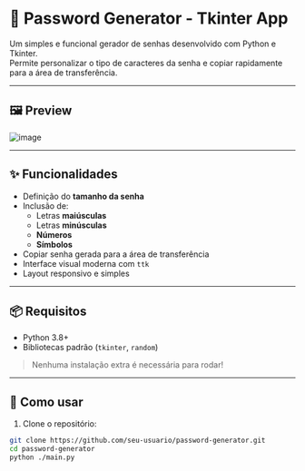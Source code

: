 # 🔐 Password Generator - Tkinter App

Um simples e funcional gerador de senhas desenvolvido com Python e Tkinter.  
Permite personalizar o tipo de caracteres da senha e copiar rapidamente para a área de transferência.

---

## 🖼️ Preview

![image](https://github.com/user-attachments/assets/7b7a3334-b06e-4111-a603-9094c4641604)

---

## ✨ Funcionalidades

- Definição do **tamanho da senha**
- Inclusão de:
  - Letras **maiúsculas**
  - Letras **minúsculas**
  - **Números**
  - **Símbolos**
- Copiar senha gerada para a área de transferência
- Interface visual moderna com `ttk`
- Layout responsivo e simples

---

## 📦 Requisitos

- Python 3.8+
- Bibliotecas padrão (`tkinter`, `random`)

> Nenhuma instalação extra é necessária para rodar!

---

## 🚀 Como usar

1. Clone o repositório:

```bash
git clone https://github.com/seu-usuario/password-generator.git
cd password-generator
python ./main.py
